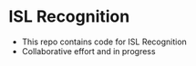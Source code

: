 # ISL Recognition

- This repo contains code for ISL Recognition
- Collaborative effort and in progress
